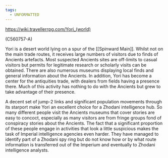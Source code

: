 ```yaml
---
tags:
  - UNFORMATTED
---
```

https://wiki.travellerrpg.com/Yori_(world)

(C560757-A)

Yori is a desert world lying on a spur of the [[Spinward Main]]. Whilst not on the main trade routes, it receives large numbers of visitors due to finds of Ancients artefacts. Most suspected Ancients sites are off-limits to casual visitors but permits for legitimate research or scholarly visits can be obtained. There are also numerous museums displaying local finds and general information about the Ancients. In addition, Yori has become a center for the antiquities trade, with dealers from fields having a presence there. Much of this activity has nothing to do with the Ancients but grew to take advantage of their presence.

A decent set of jump-2 links and significant population movements through its starport make Yori an excellent choice for a Zhodani intelligence hub. So many different people visit the Ancients museums that cover stories are easy to concoct, especially as many visitors are from fringe groups fond of conspiracy stories about the Ancients. The fact that a significant proportion of these people engage in activities that look a little suspicious makes the task of Imperial intelligence agencies even harder. They have managed to identify part of a Zhodani spy ring but do not know how or by what route information is transferred out of the Imperium and eventually to Zhodani intelligence analysts.


